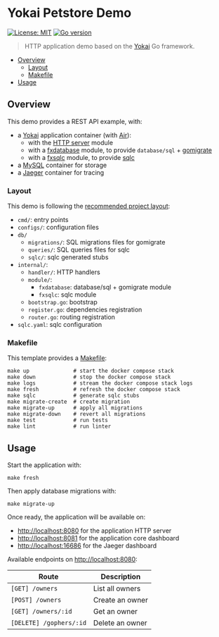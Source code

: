 # Yokai Petstore Demo

[![License: MIT](https://img.shields.io/badge/License-MIT-blue.svg)](https://opensource.org/licenses/MIT)
[![Go version](https://img.shields.io/badge/Go-1.22-blue)](https://go.dev/)

> HTTP application demo based on the [Yokai](https://github.com/ankorstore/yokai) Go framework.

<!-- TOC -->
* [Overview](#overview)
  * [Layout](#layout)
  * [Makefile](#makefile)
* [Usage](#usage)
<!-- TOC -->

## Overview

This demo provides a REST API example, with:

- a [Yokai](https://github.com/ankorstore/yokai) application container (with [Air](https://github.com/cosmtrek/air)):
  - with the [HTTP server](https://ankorstore.github.io/yokai/modules/fxhttpserver/) module
  - with a [fxdatabase](internal/module/fxdatabase) module, to provide `database/sql` + [gomigrate](https://github.com/golang-migrate/migrate)
  - with a [fxsqlc](internal/module/fxsqlc) module,  to provide [sqlc](https://github.com/sqlc-dev/sqlc)
- a [MySQL](https://www.mysql.com/) container for storage
- a [Jaeger](https://www.jaegertracing.io/) container for tracing

### Layout

This demo is following the [recommended project layout](https://go.dev/doc/modules/layout#server-project):

- `cmd/`: entry points
- `configs/`: configuration files
- `db/`
  - `migrations/`: SQL migrations files for gomigrate
  - `queries/`: SQL queries files for sqlc
  - `sqlc/`: sqlc generated stubs
- `internal/`:
  - `handler/`: HTTP handlers
  - `module/`: 
    - `fxdatabase`: database/sql + gomigrate module
    - `fxsqlc`: sqlc module
  - `bootstrap.go`: bootstrap
  - `register.go`: dependencies registration
  - `router.go`: routing registration
- `sqlc.yaml`: sqlc configuration

### Makefile

This template provides a [Makefile](Makefile):

```
make up              # start the docker compose stack
make down            # stop the docker compose stack
make logs            # stream the docker compose stack logs
make fresh           # refresh the docker compose stack
make sqlc            # generate sqlc stubs
make migrate-create  # create migration
make migrate-up      # apply all migrations 
make migrate-down    # revert all migrations 
make test            # run tests
make lint            # run linter
```

## Usage

Start the application with:

```shell
make fresh
```

Then apply database migrations with:

```shell
make migrate-up
```

Once ready, the application will be available on:
- [http://localhost:8080](http://localhost:8080) for the application HTTP server
- [http://localhost:8081](http://localhost:8081) for the application core dashboard
- [http://localhost:16686](http://localhost:16686) for the Jaeger dashboard

Available endpoints on [http://localhost:8080](http://localhost:8080):

| Route                   | Description     |
|-------------------------|-----------------|
| `[GET] /owners`         | List all owners |
| `[POST] /owners`        | Create an owner |
| `[GET] /owners/:id`     | Get an owner    |
| `[DELETE] /gophers/:id` | Delete an owner |